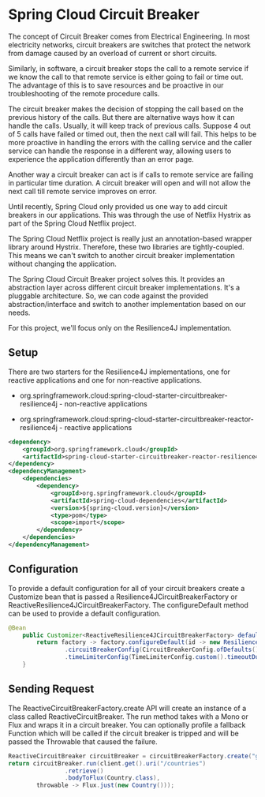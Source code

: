 # Spring Cloud Circuit Breaker

The concept of Circuit Breaker comes from Electrical Engineering. In most electricity networks, circuit breakers are switches that protect the network from damage caused by an overload of current or short circuits.

Similarly, in software, a circuit breaker stops the call to a remote service if we know the call to that remote service is either going to fail or time out. The advantage of this is to save resources and be proactive in our troubleshooting of the remote procedure calls.

The circuit breaker makes the decision of stopping the call based on the previous history of the calls. But there are alternative ways how it can handle the calls. Usually, it will keep track of previous calls. Suppose 4 out of 5 calls have failed or timed out, then the next call will fail. This helps to be more proactive in handling the errors with the calling service and the caller service can handle the response in a different way, allowing users to experience the application differently than an error page.

Another way a circuit breaker can act is if calls to remote service are failing in particular time duration.  A circuit breaker will open and will not allow the next call till remote service improves on error.

Until recently, Spring Cloud only provided us one way to add circuit breakers in our applications. This was through the use of Netflix Hystrix as part of the Spring Cloud Netflix project.

The Spring Cloud Netflix project is really just an annotation-based wrapper library around Hystrix. Therefore, these two libraries are tightly-coupled. This means we can't switch to another circuit breaker implementation without changing the application.

The Spring Cloud Circuit Breaker project solves this. It provides an abstraction layer across different circuit breaker implementations. It's a pluggable architecture. So, we can code against the provided abstraction/interface and switch to another implementation based on our needs.

For this project, we'll focus only on the Resilience4J implementation.

## Setup

There are two starters for the Resilience4J implementations, one for reactive applications and one for non-reactive applications.

- org.springframework.cloud:spring-cloud-starter-circuitbreaker-resilience4j - non-reactive applications

- org.springframework.cloud:spring-cloud-starter-circuitbreaker-reactor-resilience4j - reactive applications


```xml
<dependency>
    <groupId>org.springframework.cloud</groupId>
    <artifactId>spring-cloud-starter-circuitbreaker-reactor-resilience4j</artifactId>
</dependency>
<dependencyManagement>
    <dependencies>
        <dependency>
            <groupId>org.springframework.cloud</groupId>
            <artifactId>spring-cloud-dependencies</artifactId>
            <version>${spring-cloud.version}</version>
            <type>pom</type>
            <scope>import</scope>
        </dependency>
    </dependencies>
</dependencyManagement>
```


## Configuration

To provide a default configuration for all of your circuit breakers create a Customize bean that is passed a Resilience4JCircuitBreakerFactory or ReactiveResilience4JCircuitBreakerFactory. The configureDefault method can be used to provide a default configuration.

```java
@Bean
    public Customizer<ReactiveResilience4JCircuitBreakerFactory> defaultCustomizer() {
        return factory -> factory.configureDefault(id -> new Resilience4JConfigBuilder(id)
                .circuitBreakerConfig(CircuitBreakerConfig.ofDefaults())
                .timeLimiterConfig(TimeLimiterConfig.custom().timeoutDuration(Duration.ofSeconds(5)).build()).build());
    }
```

## Sending Request

The ReactiveCircuitBreakerFactory.create API will create an instance of a class called ReactiveCircuitBreaker. The run method takes with a Mono or Flux and wraps it in a circuit breaker. 
You can optionally profile a fallback Function which will be called if the circuit breaker is tripped and will be passed the Throwable that caused the failure.

```java
ReactiveCircuitBreaker circuitBreaker = circuitBreakerFactory.create("getCountries");
return circuitBreaker.run(client.get().uri("/countries")
                .retrieve()
                .bodyToFlux(Country.class),
        throwable -> Flux.just(new Country()));
```